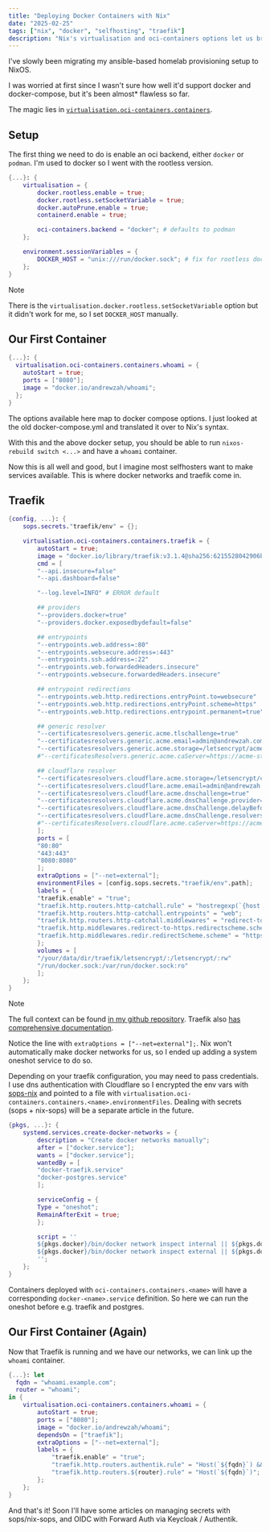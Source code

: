 ```yaml
---
title: "Deploying Docker Containers with Nix"
date: "2025-02-25"
tags: ["nix", "docker", "selfhosting", "traefik"]
description: "Nix's virtualisation and oci-containers options let us bridge Nix deployments with oci-compliant containers."
---
```


I've slowly been migrating my ansible-based homelab provisioning setup to NixOS.

I was worried at first since I wasn't sure how well it'd support
docker and docker-compose, but it's been almost\* flawless so far.

The magic lies in [`virtualisation.oci-containers.containers`](https://search.nixos.org/options?channel=24.11&from=0&size=50&sort=relevance&type=packages&query=virtualisation.oci-containers.containers).

## Setup

The first thing we need to do is enable an oci backend, either `docker` or `podman`.
I'm used to docker so I went with the rootless version.

```nix { title = "virtualisation.nix" }
{...}: {
    virtualisation = {
        docker.rootless.enable = true;
        docker.rootless.setSocketVariable = true;
        docker.autoPrune.enable = true;
        containerd.enable = true;

        oci-containers.backend = "docker"; # defaults to podman
    };

    environment.sessionVariables = {
        DOCKER_HOST = "unix:///run/docker.sock"; # fix for rootless docker
    };
}
```

> [!note]
> There is the `virtualisation.docker.rootless.setSocketVariable` option but it didn't work for me, so I set `DOCKER_HOST` manually.

## Our First Container
```nix { title = "./containers/whoami.nix" }
{...}: {
  virtualisation.oci-containers.containers.whoami = {
    autoStart = true;
    ports = ["8080"];
    image = "docker.io/andrewzah/whoami";
  };
}
```

The options available here map to docker compose options.
I just looked at the old docker-compose.yml and translated it over to Nix's syntax.

With this and the above docker setup, you should be able to run
`nixos-rebuild switch <...>` and have a `whoami` container.

Now this is all well and good, but I imagine most selfhosters
want to make services available. This is where docker networks and traefik come in.

## Traefik
```nix { title = "./containers/traefik.nix" }
{config, ...}: {
    sops.secrets."traefik/env" = {};

    virtualisation.oci-containers.containers.traefik = {
        autoStart = true;
        image = "docker.io/library/traefik:v3.1.4@sha256:6215528042906b25f23fcf51cc5bdda29e078c6e84c237d4f59c00370cb68440";
        cmd = [
        "--api.insecure=false"
        "--api.dashboard=false"

        "--log.level=INFO" # ERROR default

        ## providers
        "--providers.docker=true"
        "--providers.docker.exposedbydefault=false"

        ## entrypoints
        "--entrypoints.web.address=:80"
        "--entrypoints.websecure.address=:443"
        "--entrypoints.ssh.address=:22"
        "--entrypoints.web.forwardedHeaders.insecure"
        "--entrypoints.websecure.forwardedHeaders.insecure"

        ## entrypoint redirections
        "--entrypoints.web.http.redirections.entryPoint.to=websecure"
        "--entrypoints.web.http.redirections.entryPoint.scheme=https"
        "--entrypoints.web.http.redirections.entrypoint.permanent=true"

        ## generic resolver
        "--certificatesresolvers.generic.acme.tlschallenge=true"
        "--certificatesresolvers.generic.acme.email=admin@andrewzah.com"
        "--certificatesresolvers.generic.acme.storage=/letsencrypt/acme.json"
        #"--certificatesResolvers.generic.acme.caServer=https://acme-staging-v02.api.letsencrypt.org/directory"

        ## cloudflare resolver
        "--certificatesresolvers.cloudflare.acme.storage=/letsencrypt/cloudflare-acme.json"
        "--certificatesresolvers.cloudflare.acme.email=admin@andrewzah.com"
        "--certificatesresolvers.cloudflare.acme.dnschallenge=true"
        "--certificatesresolvers.cloudflare.acme.dnsChallenge.provider=cloudflare"
        "--certificatesresolvers.cloudflare.acme.dnsChallenge.delayBeforeCheck=0"
        "--certificatesresolvers.cloudflare.acme.dnsChallenge.resolvers=1.1.1.1:53"
        #"--certificatesResolvers.cloudflare.acme.caServer=https://acme-staging-v02.api.letsencrypt.org/directory"
        ];
        ports = [
        "80:80"
        "443:443"
        "8080:8080"
        ];
        extraOptions = ["--net=external"];
        environmentFiles = [config.sops.secrets."traefik/env".path];
        labels = {
        "traefik.enable" = "true";
        "traefik.http.routers.http-catchall.rule" = "hostregexp(`{host:.+}`)";
        "traefik.http.routers.http-catchall.entrypoints" = "web";
        "traefik.http.routers.http-catchall.middlewares" = "redirect-to-https@docker";
        "traefik.http.middlewares.redirect-to-https.redirectscheme.scheme" = "https";
        "traefik.http.middlewares.redir.redirectScheme.scheme" = "https";
        };
        volumes = [
        "/your/data/dir/traefik/letsencrypt/:/letsencrypt/:rw"
        "/run/docker.sock:/var/run/docker.sock:ro"
        ];
    };
}
```

> [!note]
> The full context can be found
[in my github repository](https://github.com/andrewzah/homelab-nix/blob/47dddab00bd3ba8c7e4cc2659f080beb3540562b/hosts/falcon/containers/traefik.nix).
> Traefik also [has comprehensive documentation](https://doc.traefik.io/traefik/).

Notice the line with `extraOptions = ["--net=external"];`.
Nix won't automatically make docker networks for us, so I ended up adding a system oneshot service to do so.

Depending on your traefik configuration, you may need to pass credentials.
I use dns authentication with Cloudflare so I encrypted the env vars with [sops-nix](https://github.com/Mic92/sops-nix)
and pointed to a file with `virtualisation.oci-containers.containers.<name>.environmentFiles`.
Dealing with secrets (sops + nix-sops) will be a separate article in the future.

```nix { title = "virtualisation.nix" }
{pkgs, ...}: {
    systemd.services.create-docker-networks = {
        description = "Create docker networks manually";
        after = ["docker.service"];
        wants = ["docker.service"];
        wantedBy = [
        "docker-traefik.service"
        "docker-postgres.service"
        ];

        serviceConfig = {
        Type = "oneshot";
        RemainAfterExit = true;
        };

        script = ''
        ${pkgs.docker}/bin/docker network inspect internal || ${pkgs.docker}/bin/docker network create internal
        ${pkgs.docker}/bin/docker network inspect external || ${pkgs.docker}/bin/docker network create external
        '';
    };
}
```

Containers deployed with `oci-containers.containers.<name>`
will have a corresponding `docker-<name>.service` definition. So here we can
run the oneshot before e.g. traefik and postgres.

## Our First Container (Again)

Now that Traefik is running and we have our networks,
we can link up the `whoami` container.

```nix { title = "virtualisation.nix" }
{...}: let
  fqdn = "whoami.example.com";
  router = "whoami";
in {
    virtualisation.oci-containers.containers.whoami = {
        autoStart = true;
        ports = ["8080"];
        image = "docker.io/andrewzah/whoami";
        dependsOn = ["traefik"];
        extraOptions = ["--net=external"];
        labels = {
            "traefik.enable" = "true";
            "traefik.http.routers.authentik.rule" = "Host(`${fqdn}`) && PathPrefix(`/outpost.goauthentik.io/`)";
            "traefik.http.routers.${router}.rule" = "Host(`${fqdn}`)";
        };
    };
}
```

And that's it! Soon I'll have some articles on managing secrets with sops/nix-sops, and OIDC with Forward Auth via Keycloak / Authentik.
